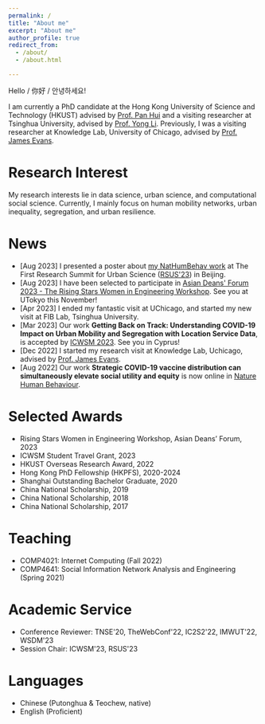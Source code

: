 ```yaml
---
permalink: /
title: "About me"
excerpt: "About me"
author_profile: true
redirect_from: 
  - /about/
  - /about.html

---
```


Hello / 你好 / 안녕하세요! 

I am currently a PhD candidate at the Hong Kong University of Science and Technology (HKUST) advised by [Prof. Pan Hui](https://en.wikipedia.org/wiki/Pan_Hui) and a visiting researcher at Tsinghua University, advised by [Prof. Yong Li](http://fi.ee.tsinghua.edu.cn/~liyong/). Previously, I was a visiting researcher at Knowledge Lab, University of Chicago, advised by [Prof. James Evans](https://sociology.uchicago.edu/directory/james-evans). 


# Research Interest
My research interests lie in data science, urban science, and computational social science. Currently, I mainly focus on human mobility networks, urban inequality, segregation, and urban resilience.


# News
- [Aug 2023] I presented a poster about [my NatHumBehav work](https://www.nature.com/articles/s41562-022-01429-0) at The First Research Summit for Urban Science ([RSUS'23](https://fi.ee.tsinghua.edu.cn/RSUSHD2023/)) in Beijing. 
- [Aug 2023] I have been selected to participate in [Asian Deans' Forum 2023 - The Rising Stars Women in Engineering Workshop](https://www.risingstarsasia.org/index.php). See you at UTokyo this November!
- [Apr 2023] I ended my fantastic visit at UChicago, and started my new visit at FIB Lab, Tsinghua University.
- [Mar 2023] Our work **Getting Back on Track: Understanding COVID-19 Impact on Urban Mobility and Segregation with Location Service Data**, is accepted by [ICWSM 2023](https://www.icwsm.org/2023/index.html/). See you in Cyprus!
- [Dec 2022] I started my research visit at Knowledge Lab, Uchicago, advised by [Prof. James Evans](https://sociology.uchicago.edu/directory/james-evans). 
- [Aug 2022] Our work **Strategic COVID-19 vaccine distribution can simultaneously elevate social utility and equity** is now online in [Nature Human Behaviour](https://www.nature.com/articles/s41562-022-01429-0).


# Selected Awards
- Rising Stars Women in Engineering Workshop, Asian Deans’ Forum, 2023
- ICWSM Student Travel Grant, 2023
- HKUST Overseas Research Award, 2022
- Hong Kong PhD Fellowship (HKPFS), 2020-2024
- Shanghai Outstanding Bachelor Graduate, 2020
- China National Scholarship, 2019
- China National Scholarship, 2018
- China National Scholarship, 2017


# Teaching
- COMP4021: Internet Computing (Fall 2022)
- COMP4641: Social Information Network Analysis and Engineering (Spring 2021)


# Academic Service
- Conference Reviewer: TNSE'20, TheWebConf'22, IC2S2'22, IMWUT'22, WSDM'23
- Session Chair: ICWSM'23, RSUS'23


# Languages
- Chinese (Putonghua & Teochew, native)
- English (Proficient)


